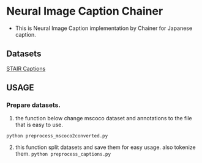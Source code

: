 # Neural Image Caption Chainer
- This is Neural Image Caption implementation by Chainer for Japanese caption.

## Datasets
[STAIR Captions](https://stair-lab-cit.github.io/STAIR-captions-web/)

## USAGE

### Prepare datasets.

1. the function below change mscoco dataset and annotations to the file that is easy to use.

`python preprocess_mscoco2converted.py`

2. this function split datasets and save them for easy usage. also tokenize them.
`python preprocess_captions.py`

